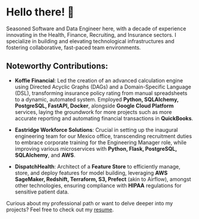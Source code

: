 # Hello there! 👋

Seasoned Software and Data Engineer here, with a decade of experience innovating in the Health, Finance, Recruiting, and Insurance sectors. I specialize in building and elevating technological infrastructures and fostering collaborative, fast-paced team environments.

## Noteworthy Contributions:

- **Koffie Financial**: Led the creation of an advanced calculation engine using Directed Acyclic Graphs (DAGs) and a Domain-Specific Language (DSL), transforming insurance policy rating from manual spreadsheets to a dynamic, automated system. Employed **Python, SQLAlchemy, PostgreSQL, FastAPI, Docker**, alongside **Google Cloud Platform** services, laying the groundwork for more projects such as more accurate reporting and automating financial transactions in **QuickBooks**.

- **Eastridge Workforce Solutions**: Crucial in setting up the inaugural engineering team for our Mexico office, transcending recruitment duties to embrace corporate training for the Engineering Manager role, while improving various microservices with **Python, Flask, PostgreSQL, SQLAlchemy**, and **AWS**.

- **DispatchHealth**: Architect of a **Feature Store** to efficiently manage, store, and deploy features for model building, leveraging **AWS SageMaker, Redshift, Terraform, S3, Prefect** (akin to Airflow), amongst other technologies, ensuring compliance with **HIPAA** regulations for sensitive patient data.

Curious about my professional path or want to delve deeper into my projects? Feel free to check out my [resume](https://gist.github.com/OmarIbannez/257ce9830ab888a5fe018278cc25a61c).
